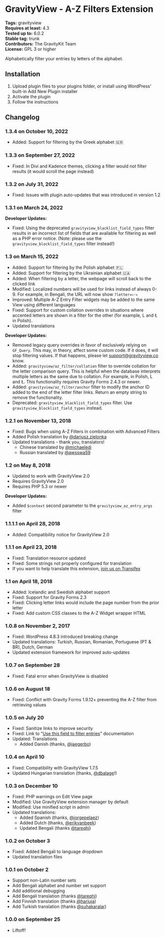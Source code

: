 # GravityView - A-Z Filters Extension #
**Tags:** gravityview  
**Requires at least:** 4.3  
**Tested up to:** 6.0.2  
**Stable tag:** trunk  
**Contributors:** The GravityKit Team  
**License:** GPL 3 or higher  

Alphabetically filter your entries by letters of the alphabet.

## Installation ##

1. Upload plugin files to your plugins folder, or install using WordPress' built-in Add New Plugin installer
2. Activate the plugin
3. Follow the instructions

## Changelog ##

### 1.3.4 on October 10, 2022 ###

* Added: Support for filtering by the Greek alphabet 🇬🇷

### 1.3.3 on September 27, 2022 ###

* Fixed: In Divi and Kadence themes, clicking a filter would not filter results (it would scroll the page instead)

### 1.3.2 on July 31, 2022 ###

* Fixed: Issues with plugin auto-updates that was introduced in version 1.2

### 1.3.1 on March 24, 2022 ###

__Developer Updates:__

* Fixed: Using the deprecated `gravityview_blacklist_field_types` filter results in an incorrect list of fields that are available for filtering as well as a PHP error notice. (Note: please use the `gravityview_blocklist_field_types` filter instead!)

### 1.3 on March 15, 2022 ###

* Added: Support for filtering by the Polish alphabet 🇵🇱
* Added: Support for filtering by the Ukrainian alphabet 🇺🇦
* Added: When filtering by a letter, the webpage will scroll back to the clicked link
* Modified: Localized numbers will be used for links instead of always 0-9. For example, in Bengali, the URL will now show `?letter=০-৯`
* Improved: Multiple A-Z Entry Filter widgets may be added to the same View using different languages
* Fixed: Support for custom collation overrides in situations where accented letters are shown in a filter for the other (for example, L and Ł in Polish).
* Updated translations

__Developer Updates:__

* Removed legacy query overrides in favor of exclusively relying on `GF_Query`. This may, in theory, affect some custom code. If it does, it will stop filtering values. If that happens, please let support@gravityview.co know.
* Added: `gravityview/az_filter/collation` filter to override collation for the letter comparison query. This is helpful when the database interprets multiple letters as the same due to collation. For example, in Polish, L and Ł. This functionality requires Gravity Forms 2.4.3 or newer.
* Added: `gravityview/az_filter/anchor` filter to modify the anchor ID added to the end of the letter filter links. Return an empty string to remove the functionality.
* Deprecated: `gravityview_blacklist_field_types` filter. Use `gravityview_blocklist_field_types` instead.

### 1.2.1 on November 13, 2018 ###

* Fixed: Bugs when using A-Z Filters in combination with Advanced Filters
* Added Polish translation by [@dariusz.zielonka](https://www.transifex.com/user/profile/dariusz.zielonka/)
* Updated translations - thank you, translators!
    - Chinese translated by [@michaeledi](https://www.transifex.com/user/profile/michaeledi/)
    - Russian translated by [@awsswa59](https://www.transifex.com/user/profile/awsswa59/)

### 1.2 on May 8, 2018 ###

* Updated to work with GravityView 2.0
* Requires GravityView 2.0
* Requires PHP 5.3 or newer

__Developer Updates:__

* Added `$context` second parameter to the `gravityview_az_entry_args` filter

### 1.1.1.1 on April 28, 2018 ###
* Added: Compatibility notice for GravityView 2.0

### 1.1.1 on April 23, 2018 ###
* Fixed: Translation resource updated
* Fixed: Some strings not properly configured for translation
* If you want to help translate this extension, [join us on Transifex](https://www.transifex.com/katzwebservices/gravityview-az-filters/)

### 1.1 on April 18, 2018 ###
* Added: Icelandic and Swedish alphabet support
* Fixed: Support for Gravity Forms 2.3
* Fixed: Clicking letter links would include the page number from the prior letter
* Fixed: Add custom CSS classes to the A-Z Widget wrapper HTML

### 1.0.8 on November 2, 2017 ###
* Fixed: WordPress 4.8.3 introduced breaking change
* Updated translations: Turkish, Russian, Romanian, Portuguese (PT & BR), Dutch, German
* Updated extension framework for improved auto-updates

### 1.0.7 on September 28 ###
* Fixed: Fatal error when GravityView is disabled

### 1.0.6 on August 18 ###
* Fixed: Conflict with Gravity Forms 1.9.12+ preventing the A-Z filter from retrieving values

### 1.0.5 on July 20 ###
* Fixed: Sanitize links to improve security
* Fixed: Link to "[Use this field to filter entries](http://docs.gravityview.co/article/198-the-use-this-field-to-filter-entries-setting)" documentation
* Updated: Translations
    - Added Danish (thanks, [@jaegerbo](https://www.transifex.com/accounts/profile/jaegerbo/))

### 1.0.4 on April 10 ###
* Fixed: Compatibility with GravityView 1.7.5
* Updated Hungarian translation (thanks, [@dbalage](https://www.transifex.com/accounts/profile/dbalage/)!)

### 1.0.3 on December 10 ###
* Fixed: PHP warnings on Edit View page
* Modified: Use GravityView extension manager by default
* Modified: Use minified script in admin
* Updated translations:
    - Added Spanish (thanks, [@jorgepelaez](https://www.transifex.com/accounts/profile/jorgepelaez/))
    - Added Dutch (thanks, [@erikvanbeek](https://www.transifex.com/accounts/profile/erikvanbeek/))
    - Updated Bengali (thanks [@tareqhi](https://www.transifex.com/accounts/profile/tareqhi/))

### 1.0.2 on October 3 ###
* Fixed: Added Bengali to language dropdown
* Updated translation files

### 1.0.1 on October 2 ###
* Support non-Latin number sets
* Add Bengali alphabet and number set support
* Add additional debugging
* Add Bengali translation (thanks [@tareqhi](https://www.transifex.com/accounts/profile/tareqhi/))
* Add Finnish translation (thanks [@harjuja](https://www.transifex.com/accounts/profile/harjuja/))
* Add Turkish translation (thanks [@suhakaralar](https://www.transifex.com/accounts/profile/suhakaralar/))

### 1.0.0 on September 25 ###
* Liftoff!
